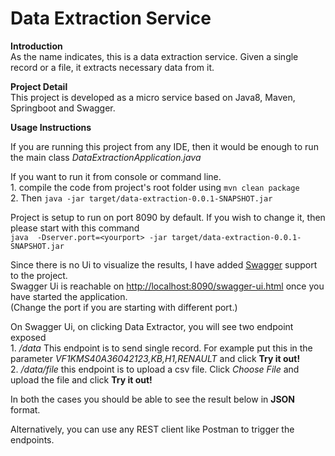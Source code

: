 # Data Extraction Service
   
  **Introduction**  
       As the name indicates, this is a data extraction service. Given a single record or a file, it extracts necessary data from it.
      
  **Project Detail**  
       This project is developed as a micro service based on Java8, Maven, Springboot and Swagger.
  
  **Usage Instructions**  
  
  If you are running this project from any IDE, then it would be enough to run the main class _DataExtractionApplication.java_  
  
  If you want to run it from console or command line.   
           1.  compile the code from project's root folder using ``mvn clean package``  
           2.  Then ``java -jar target/data-extraction-0.0.1-SNAPSHOT.jar``
           
  Project is setup to run on port 8090 by default. If you wish to change it, then please start with this command  
            ``java  -Dserver.port=<yourport> -jar target/data-extraction-0.0.1-SNAPSHOT.jar``
            
  Since there is no Ui to visualize the results, I have added [Swagger](https://swagger.io/) support to the project.  
  Swagger Ui is reachable on [http://localhost:8090/swagger-ui.html](http://localhost:8090/swagger-ui.html) once you have started the application.  
  (Change the port if you are starting with different port.)  
  
  On Swagger Ui, on clicking Data Extractor, you will see two endpoint exposed   
    1. _/data_  This endpoint is to send single record. For example put this in the parameter _VF1KMS40A36042123,KB,H1,RENAULT_ and click **Try it out!**  
    2. _/data/file_ this endpoint is to upload a csv file.  Click _Choose File_ and upload the file and click **Try it out!**
  
  
  In both the cases you should be able to see the result below in **JSON** format.  
  
  Alternatively, you can use any REST client like Postman to trigger the endpoints.